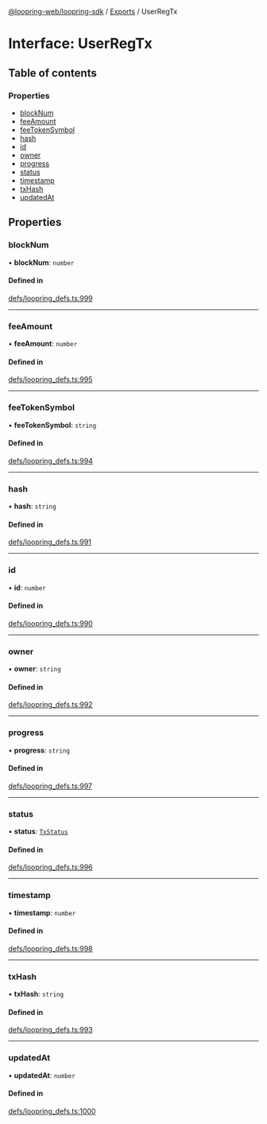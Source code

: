 [@loopring-web/loopring-sdk](../README.md) / [Exports](../modules.md) / UserRegTx

# Interface: UserRegTx

## Table of contents

### Properties

- [blockNum](UserRegTx.md#blocknum)
- [feeAmount](UserRegTx.md#feeamount)
- [feeTokenSymbol](UserRegTx.md#feetokensymbol)
- [hash](UserRegTx.md#hash)
- [id](UserRegTx.md#id)
- [owner](UserRegTx.md#owner)
- [progress](UserRegTx.md#progress)
- [status](UserRegTx.md#status)
- [timestamp](UserRegTx.md#timestamp)
- [txHash](UserRegTx.md#txhash)
- [updatedAt](UserRegTx.md#updatedat)

## Properties

### blockNum

• **blockNum**: `number`

#### Defined in

[defs/loopring_defs.ts:999](https://github.com/Loopring/loopring_sdk/blob/1b21a8d/src/defs/loopring_defs.ts#L999)

___

### feeAmount

• **feeAmount**: `number`

#### Defined in

[defs/loopring_defs.ts:995](https://github.com/Loopring/loopring_sdk/blob/1b21a8d/src/defs/loopring_defs.ts#L995)

___

### feeTokenSymbol

• **feeTokenSymbol**: `string`

#### Defined in

[defs/loopring_defs.ts:994](https://github.com/Loopring/loopring_sdk/blob/1b21a8d/src/defs/loopring_defs.ts#L994)

___

### hash

• **hash**: `string`

#### Defined in

[defs/loopring_defs.ts:991](https://github.com/Loopring/loopring_sdk/blob/1b21a8d/src/defs/loopring_defs.ts#L991)

___

### id

• **id**: `number`

#### Defined in

[defs/loopring_defs.ts:990](https://github.com/Loopring/loopring_sdk/blob/1b21a8d/src/defs/loopring_defs.ts#L990)

___

### owner

• **owner**: `string`

#### Defined in

[defs/loopring_defs.ts:992](https://github.com/Loopring/loopring_sdk/blob/1b21a8d/src/defs/loopring_defs.ts#L992)

___

### progress

• **progress**: `string`

#### Defined in

[defs/loopring_defs.ts:997](https://github.com/Loopring/loopring_sdk/blob/1b21a8d/src/defs/loopring_defs.ts#L997)

___

### status

• **status**: [`TxStatus`](../enums/TxStatus.md)

#### Defined in

[defs/loopring_defs.ts:996](https://github.com/Loopring/loopring_sdk/blob/1b21a8d/src/defs/loopring_defs.ts#L996)

___

### timestamp

• **timestamp**: `number`

#### Defined in

[defs/loopring_defs.ts:998](https://github.com/Loopring/loopring_sdk/blob/1b21a8d/src/defs/loopring_defs.ts#L998)

___

### txHash

• **txHash**: `string`

#### Defined in

[defs/loopring_defs.ts:993](https://github.com/Loopring/loopring_sdk/blob/1b21a8d/src/defs/loopring_defs.ts#L993)

___

### updatedAt

• **updatedAt**: `number`

#### Defined in

[defs/loopring_defs.ts:1000](https://github.com/Loopring/loopring_sdk/blob/1b21a8d/src/defs/loopring_defs.ts#L1000)
